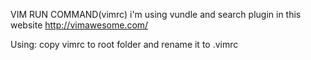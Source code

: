 VIM RUN COMMAND(vimrc)
i'm using vundle and search plugin in this website
http://vimawesome.com/

Using:
copy vimrc to root folder and rename it to .vimrc
